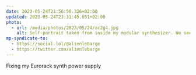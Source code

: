 ```yaml
---
date: 2023-05-24T21:56:50.326+02:00
updated: 2023-05-24T23:31:45.651+02:00
photo:
  - url: /media/photos/2023/05/24/oc2g4.jpg
    alt: Self-portrait taken from inside my modular synthesizer. We see the back of the Eurorack modules. Between two modules, we just see my eyes and very concentrated I try to screw the power supply of the synthesizer.
mp-syndicate-to:
  - https://social.lol/@alienlebarge
  - https://twitter.com/alienlebarge
---
```

Fixing my Eurorack synth power supply
